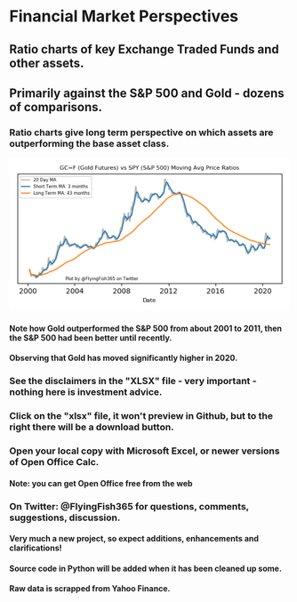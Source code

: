 # Financial Market Perspectives
## Ratio charts of key Exchange Traded Funds and other assets. 
## Primarily against the S&P 500 and Gold - dozens of comparisons. 
### Ratio charts give long term perspective on which assets are outperforming the base asset class.
![Gold_vs_SP](img/gld_vs_spy.png)  
#### Note how Gold outperformed the S&P 500 from about 2001 to 2011, then the S&P 500 had been better until recently.
#### Observing that Gold has moved significantly higher in 2020.

### See the disclaimers in the "XLSX" file - very important - nothing here is investment advice.
### Click on the "xlsx" file, it won't preview in Github, but to the right there will be a download button.
### Open your local copy with Microsoft Excel, or newer versions of Open Office Calc.
#### Note: you can get Open Office free from the web

### On Twitter: @FlyingFish365 for questions, comments, suggestions, discussion.

#### Very much a new project, so expect additions, enhancements and clarifications!
#### Source code in Python will be added when it has been cleaned up some.
#### Raw data is scrapped from Yahoo Finance.
